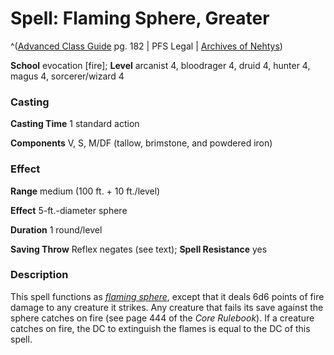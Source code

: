 # Spell: Flaming Sphere, Greater

^([Advanced Class Guide][ss-greater-flaming-sphere] pg. 182 | PFS Legal | [Archives of Nehtys][sn-greater-flaming-sphere])

**School** evocation [fire]; **Level** arcanist 4, bloodrager 4, druid 4, hunter 4, magus 4, sorcerer/wizard 4

### Casting

**Casting Time** 1 standard action  

**Components** V, S, M/DF (tallow, brimstone, and powdered iron)

### Effect

**Range** medium (100 ft. + 10 ft./level)  

**Effect** 5-ft.-diameter sphere  

**Duration** 1 round/level  

**Saving Throw** Reflex negates (see text); **Spell Resistance** yes

### Description

This spell functions as _[flaming sphere]_, except that it deals 6d6 points of fire damage to any creature it strikes. Any creature that fails its save against the sphere catches on fire (see page 444 of the _Core Rulebook_). If a creature catches on fire, the DC to extinguish the flames is equal to the DC of this spell.

[ss-greater-flaming-sphere]: http://paizo.com/products/btpy978v
[sn-greater-flaming-sphere]: http://www.archivesofnethys.com/SpellDisplay.aspx?ItemName=Flaming%20Sphere%2C%20Greater
[flaming sphere]: http://www.archivesofnethys.com/SpellDisplay.aspx?ItemName=flaming%20sphere
